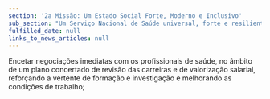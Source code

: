 ```yaml
---
section: '2a Missão: Um Estado Social Forte, Moderno e Inclusivo'
sub_section: "Um Serviço Nacional de Saúde universal, forte e resiliente"
fulfilled_date: null
links_to_news_articles: null
---
```


Encetar negociações imediatas com os profissionais de saúde, no âmbito de um plano concertado de revisão das carreiras e de valorização salarial, reforçando a vertente de formação e investigação e melhorando as condições de trabalho;